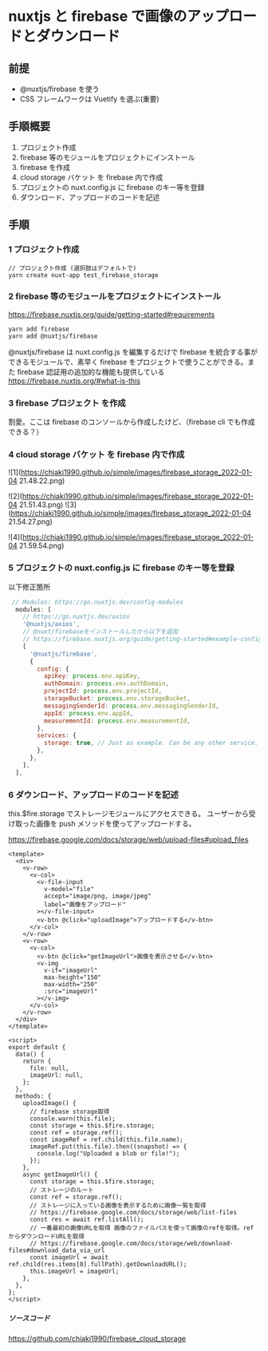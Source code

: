 # nuxtjs と firebase で画像のアップロードとダウンロード

## 前提

- @nuxtjs/firebase を使う
- CSS フレームワークは Vuetify を選ぶ(重要)

## 手順概要

1. プロジェクト作成
1. firebase 等のモジュールをプロジェクトにインストール
1. firebase を作成
1. cloud storage バケット を firebase 内で作成
1. プロジェクトの nuxt.config.js に firebase のキー等を登録
1. ダウンロード、アップロードのコードを記述

## 手順

### 1 プロジェクト作成

```
// プロジェクト作成 (選択肢はデフォルトで)
yarn create nuxt-app test_firebase_storage
```

### 2 firebase 等のモジュールをプロジェクトにインストール

https://firebase.nuxtjs.org/guide/getting-started#requirements

```
yarn add firebase
yarn add @nuxtjs/firebase
```

@nuxtjs/firebase は nuxt.config.js を編集するだけで firebase を統合する事ができるモジュールで、素早く firebase をプロジェクトで使うことができる。また firebase 認証用の追加的な機能も提供している　https://firebase.nuxtjs.org/#what-is-this

### 3 firebase プロジェクト を作成

割愛。ここは firebase のコンソールから作成したけど、（firebase cli でも作成できる？）

### 4 cloud storage バケット を firebase 内で作成

![1](https://chiaki1990.github.io/simple/images/firebase_storage_2022-01-04 21.48.22.png)

![2](https://chiaki1990.github.io/simple/images/firebase_storage_2022-01-04 21.51.43.png)
![3](https://chiaki1990.github.io/simple/images/firebase_storage_2022-01-04 21.54.27.png)

![4](https://chiaki1990.github.io/simple/images/firebase_storage_2022-01-04 21.59.54.png)

### 5 プロジェクトの nuxt.config.js に firebase のキー等を登録

以下修正箇所

```javascript
 // Modules: https://go.nuxtjs.dev/config-modules
  modules: [
    // https://go.nuxtjs.dev/axios
    '@nuxtjs/axios',
    // @nuxt/firebaseをインストールしたから以下を追加
    // https://firebase.nuxtjs.org/guide/getting-started#example-configuration
    [
      '@nuxtjs/firebase',
      {
        config: {
          apiKey: process.env.apiKey,
          authDomain: process.env.authDomain,
          projectId: process.env.projectId,
          storageBucket: process.env.storageBucket,
          messagingSenderId: process.env.messagingSenderId,
          appId: process.env.appId,
          measurementId: process.env.measurementId,
        },
        services: {
          storage: true, // Just as example. Can be any other service.
        },
      },
    ],
  ],
```

### 6 ダウンロード、アップロードのコードを記述

this.$fire.storage でストレージモジュールにアクセスできる。
ユーザーから受け取った画像を push メソッドを使ってアップロードする。

https://firebase.google.com/docs/storage/web/upload-files#upload_files

```vue
<template>
  <div>
    <v-row>
      <v-col>
        <v-file-input
          v-model="file"
          accept="image/png, image/jpeg"
          label="画像をアップロード"
        ></v-file-input>
        <v-btn @click="uploadImage">アップロードする</v-btn>
      </v-col>
    </v-row>
    <v-row>
      <v-col>
        <v-btn @click="getImageUrl">画像を表示させる</v-btn>
        <v-img
          v-if="imageUrl"
          max-height="150"
          max-width="250"
          :src="imageUrl"
        ></v-img>
      </v-col>
    </v-row>
  </div>
</template>

<script>
export default {
  data() {
    return {
      file: null,
      imageUrl: null,
    };
  },
  methods: {
    uploadImage() {
      // firebase storage取得
      console.warn(this.file);
      const storage = this.$fire.storage;
      const ref = storage.ref();
      const imageRef = ref.child(this.file.name);
      imageRef.put(this.file).then((snapshot) => {
        console.log("Uploaded a blob or file!");
      });
    },
    async getImageUrl() {
      const storage = this.$fire.storage;
      // ストレージのルート
      const ref = storage.ref();
      // ストレージに入っている画像を表示するために画像一覧を取得
      // https://firebase.google.com/docs/storage/web/list-files
      const res = await ref.listAll();
      // 一番最初の画像URLを取得 画像のファイルパスを使って画像のrefを取得。refからダウンロードURLを取得
      // https://firebase.google.com/docs/storage/web/download-files#download_data_via_url
      const imageUrl = await ref.child(res.items[0].fullPath).getDownloadURL();
      this.imageUrl = imageUrl;
    },
  },
};
</script>
```

##### ソースコード

https://github.com/chiaki1990/firebase_cloud_storage
